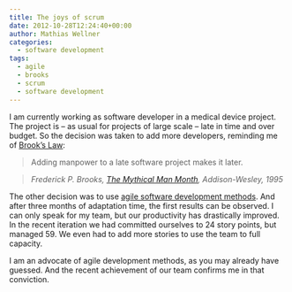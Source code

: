 ```yaml
---
title: The joys of scrum
date: 2012-10-28T12:24:40+00:00
author: Mathias Wellner
categories:
  - software development
tags:
  - agile
  - brooks
  - scrum
  - software development
---
```

I am currently working as software developer in a medical device project. The project is &ndash; as usual for projects of large scale &ndash; late in time and over budget. So the decision was taken to add more developers, reminding me of [Brook&#8217;s Law](http://en.wikipedia.org/wiki/Brooks%27s_law):

> Adding manpower to a late software project makes it later.
  
> _Frederick P. Brooks, [The Mythical Man Month](http://en.wikipedia.org/wiki/The_Mythical_Man-Month), Addison-Wesley, 1995_ 

The other decision was to use [agile software development methods](http://en.wikipedia.org/wiki/Agile_software_development). And after three months of adaptation time, the first results can be observed. I can only speak for my team, but our productivity has drastically improved. In the recent iteration we had committed ourselves to 24 story points, but managed 59. We even had to add more stories to use the team to full capacity. 

I am an advocate of agile development methods, as you may already have guessed. And the recent achievement of our team confirms me in that conviction.